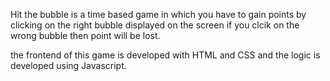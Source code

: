 Hit the bubble is a time based game in which you have to gain points by clicking on the right bubble displayed on the screen if you clcik on the wrong bubble then point will be lost.

the frontend of this game is developed with HTML and CSS and the logic is developed using Javascript.
